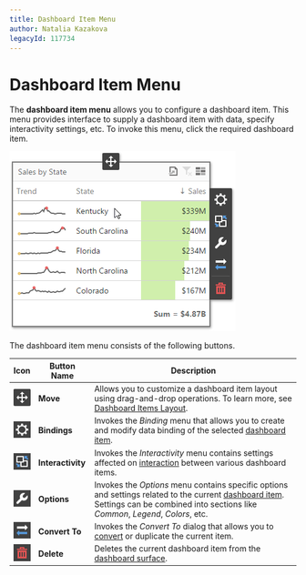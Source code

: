 ```yaml
---
title: Dashboard Item Menu
author: Natalia Kazakova
legacyId: 117734
---
```

# Dashboard Item Menu
The **dashboard item menu** allows you to configure a dashboard item. This menu provides interface to supply a dashboard item with data, specify interactivity settings, etc. To invoke this menu, click the required dashboard item.

![wdd-dashboard-item-menu](../../../images/img125813.png)

The dashboard item menu consists of the following buttons.

| Icon | Button Name | Description |
|---|---|---|
| ![wdd-dashboard-item-menu-move](../../../images/img127117.png) | **Move** | Allows you to customize a dashboard item layout using drag-and-drop operations. To learn more, see [Dashboard Items Layout](../dashboard-layout/dashboard-items-layout.md). |
| ![wdd-dashboard-item-menu-bindings](../../../images/img127112.png) | **Bindings** | Invokes the _Binding_ menu that allows you to create and modify data binding of the selected [dashboard item](../designing-dashboard-items.md). |
| ![wdd-dashboard-item-menu-interactivity](../../../images/img127113.png) | **Interactivity** | Invokes the _Interactivity_ menu contains settings affected on [interaction](../interactivity.md) between various dashboard items. |
| ![wdd-dashboard-item-menu-options](../../../images/img127114.png) | **Options** | Invokes the _Options_ menu contains specific options and settings related to the current [dashboard item](../designing-dashboard-items.md). Settings can be combined into sections like _Common_, _Legend_, _Colors_, etc. |
| ![wdd-dashboard-item-menu-convert-to](../../../images/img127115.png) | **Convert To** | Invokes the _Convert To_ dialog that allows you to [convert](../converting-dashboard-items.md) or duplicate the current item. |
| ![wdd-dashboard-item-menu-delete](../../../images/img127116.png) | **Delete** | Deletes the current dashboard item from the [dashboard surface](dashboard-surface.md). |